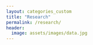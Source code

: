 ```yaml
---
layout: categories_custom
title: "Research"
permalink: /research/
header:
  image: assets/images/data.jpg
---
```

